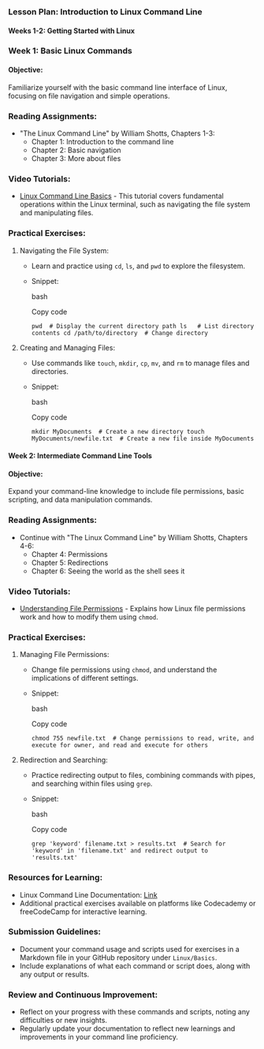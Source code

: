 ### Lesson Plan: Introduction to Linux Command Line

#### Weeks 1-2: Getting Started with Linux

### Week 1: Basic Linux Commands

#### Objective:

Familiarize yourself with the basic command line interface of Linux, focusing on file navigation and simple operations.

### Reading Assignments:

-   "The Linux Command Line" by William Shotts, Chapters 1-3:
    -   Chapter 1: Introduction to the command line
    -   Chapter 2: Basic navigation
    -   Chapter 3: More about files

### Video Tutorials:

-   [Linux Command Line Basics](https://www.youtube.com/watch?v=oxuRxtrO2Ag) - This tutorial covers fundamental operations within the Linux terminal, such as navigating the file system and manipulating files.

### Practical Exercises:

1.  Navigating the File System:

    -   Learn and practice using `cd`, `ls`, and `pwd` to explore the filesystem.
    -   Snippet:

        bash

        Copy code

        `pwd  # Display the current directory path
        ls   # List directory contents
        cd /path/to/directory  # Change directory`

2.  Creating and Managing Files:

    -   Use commands like `touch`, `mkdir`, `cp`, `mv`, and `rm` to manage files and directories.
    -   Snippet:

        bash

        Copy code

        `mkdir MyDocuments  # Create a new directory
        touch MyDocuments/newfile.txt  # Create a new file inside MyDocuments`

#### Week 2: Intermediate Command Line Tools

#### Objective:

Expand your command-line knowledge to include file permissions, basic scripting, and data manipulation commands.

### Reading Assignments:

-   Continue with "The Linux Command Line" by William Shotts, Chapters 4-6:
    -   Chapter 4: Permissions
    -   Chapter 5: Redirections
    -   Chapter 6: Seeing the world as the shell sees it

### Video Tutorials:

-   [Understanding File Permissions](https://www.youtube.com/watch?v=e7BufAVwDiM) - Explains how Linux file permissions work and how to modify them using `chmod`.

### Practical Exercises:

1.  Managing File Permissions:

    -   Change file permissions using `chmod`, and understand the implications of different settings.
    -   Snippet:

        bash

        Copy code

        `chmod 755 newfile.txt  # Change permissions to read, write, and execute for owner, and read and execute for others`

2.  Redirection and Searching:

    -   Practice redirecting output to files, combining commands with pipes, and searching within files using `grep`.
    -   Snippet:

        bash

        Copy code

        `grep 'keyword' filename.txt > results.txt  # Search for 'keyword' in 'filename.txt' and redirect output to 'results.txt'`

### Resources for Learning:

-   Linux Command Line Documentation: [Link](http://linuxcommand.org/)
-   Additional practical exercises available on platforms like Codecademy or freeCodeCamp for interactive learning.

### Submission Guidelines:

-   Document your command usage and scripts used for exercises in a Markdown file in your GitHub repository under `Linux/Basics`.
-   Include explanations of what each command or script does, along with any output or results.

### Review and Continuous Improvement:

-   Reflect on your progress with these commands and scripts, noting any difficulties or new insights.
-   Regularly update your documentation to reflect new learnings and improvements in your command line proficiency.